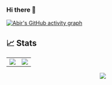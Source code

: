 ### Hi there 👋

<!--
**Abirpal202049/Abirpal202049** is a ✨ _special_ ✨ repository because its `README.md` (this file) appears on your GitHub profile.

Here are some ideas to get you started:

- 🔭 I’m currently working on ...
- 🌱 I’m currently learning ...
- 👯 I’m looking to collaborate on ...
- 🤔 I’m looking for help with ...
- 💬 Ask me about ...
- 📫 How to reach me: ...
- 😄 Pronouns: ...
- ⚡ Fun fact: ...
-->
[![Abir's GitHub activity graph](https://activity-graph.herokuapp.com/graph?username=Abirpal202049&theme=xcode)](https://github.com/Abirpal202049)


## 📈 Stats

<table>
<tr>
<td>
<img src="https://github-readme-stats.vercel.app/api?username=Abirpal202049&include_all_commits=true&count_private=true&show_icons=true&line_height=20&theme=tokyonight"/>
<td><img src="https://github-readme-stats.vercel.app/api/top-langs?username=Abirpal202049&show_icons=true&locale=en&layout=compact&theme=tokyonight" />
</td>
</tr>
</table>
<p align="center">
<img align="center" src="https://github-readme-streak-stats.herokuapp.com/?user=Abirpal202049&theme=tokyonight" />
</p>
